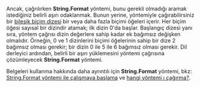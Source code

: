 
Ancak, çağrılırken **String.Format** yöntemi, bunu gerekli olmadığı aramak istediğiniz belirli aşırı odaklanmak. Bunun yerine, yöntemiyle çağırabilirsiniz bir [bileşik biçim dizesi](~/docs/standard/base-types/composite-formatting.md) bir veya daha fazla biçimi öğeleri içerir. Her biçim öğesi sayısal bir dizindir atamak; ilk dizin 0'da başlar. Başlangıç dizesi yanı sıra, yöntem çağrısı dizin değerlere sahip kadar ek bağımsız değişken olmalıdır. Örneğin, 0 ve 1 dizinlerini biçimi öğelerinin sahip bir dize 2 bağımsız olması gerekir; bir dizin 0 ile 5 ile 6 bağımsız olması gerekir. Dil derleyici ardından, belirli bir aşırı yüklemesini yöntemi çağrısına çözümleyecek **String.Format** yöntemi.   
 
Belgeleri kullanma hakkında daha ayrıntılı için **String.Format** yöntemi, bkz: [String.Format yöntemi ile çalışmaya başlama](#Starting) ve [hangi yöntemi ı çağırma?](#FTaskList).    
